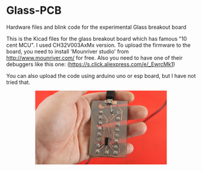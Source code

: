 # Glass-PCB
Hardware files and blink code for the experimental Glass breakout board



This is the Kicad files for the glass breakout board which has famous "10 cent MCU". I used CH32V003AxMx version. To upload the firmware to the board, you need to install 'Mounriver studio'  from http://www.mounriver.com/ for free. Also you need to have one of their debuggers like this one: (https://s.click.aliexpress.com/e/_EwrcMk1)

You can also upload the code using arduino uno or esp board, but I have not tried that.


<p align="center">
  <img src="Photo.png" width="350" title="Photo">
 
</p>
